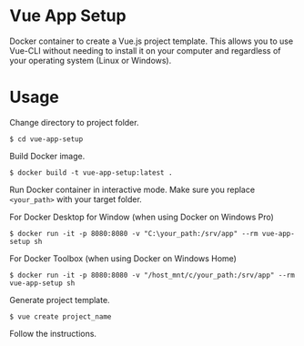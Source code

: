 # Vue App Setup
Docker container to create a Vue.js project template. This allows you to use Vue-CLI without needing to install it on your computer and regardless of your operating system (Linux or Windows).

# Usage
Change directory to project folder.
```
$ cd vue-app-setup
```

Build Docker image.
```
$ docker build -t vue-app-setup:latest .
```

Run Docker container in interactive mode.
Make sure you replace `<your_path>` with your target folder.

For Docker Desktop for Window (when using Docker on Windows Pro)
```
$ docker run -it -p 8080:8080 -v "C:\your_path:/srv/app" --rm vue-app-setup sh
```

For Docker Toolbox (when using Docker on Windows Home)
```
$ docker run -it -p 8080:8080 -v "/host_mnt/c/your_path:/srv/app" --rm vue-app-setup sh
```

Generate project template.
```
$ vue create project_name
```

Follow the instructions.
